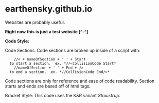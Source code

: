 # earthensky.github.io
Websites are probably useful.

**Right now this is just a test website [^-^]**

**Code Style:**

Code Sections:
  Code sections are broken up inside of a script with:

        //< + nameOfSection + ' ' + Start 
      to start a section.  ex. *//<CollisionCode Start*
        //nameOfSection + ' ' + End + />
      to end a section.  ex. *//CollisionCode End/>*

  Code sections are only for reference and ease of code readability.
  Section starts and ends are based off of html tags.

Bracket Style:
  This code uses the K&R variant *Stroustrup*.
